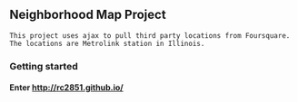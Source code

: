 ## Neighborhood Map Project
	
	This project uses ajax to pull third party locations from Foursquare.
	The locations are Metrolink station in Illinois.

### Getting started

#### Enter http://rc2851.github.io/ 
	


